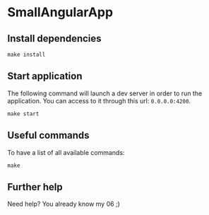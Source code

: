 # SmallAngularApp

## Install dependencies

```console
make install
```

## Start application

The following command will launch a dev server in order to run the application. You can access to it through this url: `0.0.0.0:4200`.

```console
make start
```

## Useful commands

To have a list of all available commands:

```console
make
```

## Further help

Need help? You already know my 06 ;)
